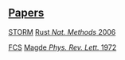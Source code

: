 ## [Papers](#papers)

[STORM][1]
[Rust *Nat. Methods* 2006][2]

[FCS][3]
[Magde *Phys. Rev. Lett.* 1972][4]

[1]: ../glossary_S.md#storm "STochastic Optical Reconstruction Microscopy"

[2]: https://doi.org/10.1038/nmeth929

[3]: ../glossary_F.md#fcs "Fluorescence Correlation Spectroscopy"

[4]: https://link.aps.org/doi/10.1103/PhysRevLett.29.705
